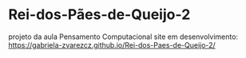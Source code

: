 # Rei-dos-Pães-de-Queijo-2
projeto da aula Pensamento Computacional
site em desenvolvimento: https://gabriela-zvarezcz.github.io/Rei-dos-Paes-de-Queijo-2/
